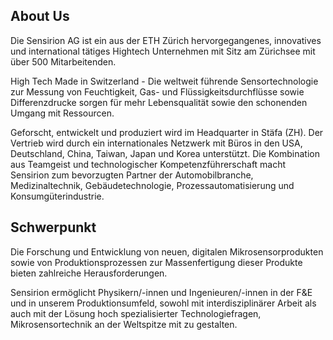 ## About Us

Die Sensirion AG ist ein aus der ETH Zürich hervorgegangenes, innovatives und international tätiges Hightech Unternehmen mit Sitz am Zürichsee mit über 500 Mitarbeitenden.

High Tech Made in Switzerland - Die weltweit führende Sensortechnologie zur Messung von Feuchtigkeit, Gas- und Flüssigkeitsdurchflüsse sowie Differenzdrucke sorgen für mehr Lebensqualität sowie den schonenden Umgang mit Ressourcen.

Geforscht, entwickelt und produziert wird im Headquarter in Stäfa (ZH). Der Vertrieb wird durch ein internationales Netzwerk mit Büros in den USA, Deutschland, China, Taiwan, Japan und Korea unterstützt. Die Kombination aus Teamgeist und technologischer Kompetenzführerschaft macht Sensirion zum bevorzugten Partner der Automobilbranche, Medizinaltechnik, Gebäudetechnologie, Prozessautomatisierung und Konsumgüterindustrie.

## Schwerpunkt

Die Forschung und Entwicklung von neuen, digitalen Mikrosensorprodukten sowie von Produktionsprozessen zur Massenfertigung dieser Produkte bieten zahlreiche Herausforderungen.

Sensirion ermöglicht Physikern/-innen und Ingenieuren/-innen in der F&E und in unserem Produktionsumfeld, sowohl mit interdisziplinärer Arbeit als auch mit der Lösung hoch spezialisierter Technologiefragen, Mikrosensortechnik an der Weltspitze mit zu gestalten.
